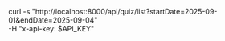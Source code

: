 curl -s "http://localhost:8000/api/quiz/list?startDate=2025-09-01&endDate=2025-09-04" \
  -H "x-api-key: $API_KEY"